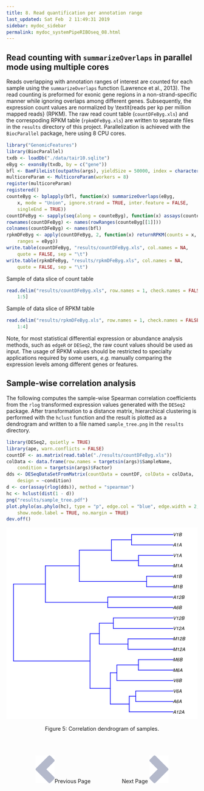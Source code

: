 ```yaml
---
title: 8. Read quantification per annotation range
last_updated: Sat Feb  2 11:49:31 2019
sidebar: mydoc_sidebar
permalink: mydoc_systemPipeRIBOseq_08.html
---
```


## Read counting with `summarizeOverlaps` in parallel mode using multiple cores

Reads overlapping with annotation ranges of interest are counted for each
sample using the `summarizeOverlaps` function (Lawrence et al., 2013). The
read counting is preformed for exonic gene regions in a non-strand-specific
manner while ignoring overlaps among different genes. Subsequently, the
expression count values are normalized by \textit{reads per kp per million
mapped reads} (RPKM). The raw read count table (`countDFeByg.xls`) and the correspoding
RPKM table (`rpkmDFeByg.xls`) are written to
separate files in the `results` directory of this project.
Parallelization is achieved with the `BiocParallel` package, here
using 8 CPU cores.


```r
library("GenomicFeatures")
library(BiocParallel)
txdb <- loadDb("./data/tair10.sqlite")
eByg <- exonsBy(txdb, by = c("gene"))
bfl <- BamFileList(outpaths(args), yieldSize = 50000, index = character())
multicoreParam <- MulticoreParam(workers = 8)
register(multicoreParam)
registered()
counteByg <- bplapply(bfl, function(x) summarizeOverlaps(eByg, 
    x, mode = "Union", ignore.strand = TRUE, inter.feature = FALSE, 
    singleEnd = TRUE))
countDFeByg <- sapply(seq(along = counteByg), function(x) assays(counteByg[[x]])$counts)
rownames(countDFeByg) <- names(rowRanges(counteByg[[1]]))
colnames(countDFeByg) <- names(bfl)
rpkmDFeByg <- apply(countDFeByg, 2, function(x) returnRPKM(counts = x, 
    ranges = eByg))
write.table(countDFeByg, "results/countDFeByg.xls", col.names = NA, 
    quote = FALSE, sep = "\t")
write.table(rpkmDFeByg, "results/rpkmDFeByg.xls", col.names = NA, 
    quote = FALSE, sep = "\t")
```

Sample of data slice of count table


```r
read.delim("results/countDFeByg.xls", row.names = 1, check.names = FALSE)[1:4, 
    1:5]
```

Sample of data slice of RPKM table


```r
read.delim("results/rpkmDFeByg.xls", row.names = 1, check.names = FALSE)[1:4, 
    1:4]
```

Note, for most statistical differential expression or abundance analysis
methods, such as `edgeR` or `DESeq2`, the raw count values
should be used as input. The usage of RPKM values should be restricted to
specialty applications required by some users, _e.g._ manually comparing
the expression levels among different genes or features. 

## Sample-wise correlation analysis

The following computes the sample-wise Spearman correlation coefficients from
the `rlog` transformed expression values generated with the
`DESeq2` package. After transformation to a distance matrix,
hierarchical clustering is performed with the `hclust` function and
the result is plotted as a dendrogram and written to a file named `sample_tree.png`
in the `results` directory. 


```r
library(DESeq2, quietly = TRUE)
library(ape, warn.conflicts = FALSE)
countDF <- as.matrix(read.table("./results/countDFeByg.xls"))
colData <- data.frame(row.names = targetsin(args)$SampleName, 
    condition = targetsin(args)$Factor)
dds <- DESeqDataSetFromMatrix(countData = countDF, colData = colData, 
    design = ~condition)
d <- cor(assay(rlog(dds)), method = "spearman")
hc <- hclust(dist(1 - d))
png("results/sample_tree.pdf")
plot.phylo(as.phylo(hc), type = "p", edge.col = "blue", edge.width = 2, 
    show.node.label = TRUE, no.margin = TRUE)
dev.off()
```

![](./pages/mydoc/systemPipeRIBOseq_files/sample_tree.png)
<div align="center">Figure 5: Correlation dendrogram of samples.</div>


<br><br><center><a href="mydoc_systemPipeRIBOseq_07.html"><img src="images/left_arrow.png" alt="Previous page."></a>Previous Page &nbsp; &nbsp; &nbsp; &nbsp; &nbsp; &nbsp; &nbsp; &nbsp; &nbsp; &nbsp; Next Page
<a href="mydoc_systemPipeRIBOseq_09.html"><img src="images/right_arrow.png" alt="Next page."></a></center>
